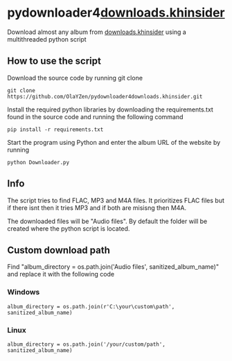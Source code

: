 # pydownloader4[downloads.khinsider](https://downloads.khinsider.com/)
Download almost any album from [downloads.khinsider](https://downloads.khinsider.com/) using a multithreaded python script

## How to use the script

Download the source code by running git clone
```
git clone https://github.com/OlaYZen/pydownloader4downloads.khinsider.git
```

Install the required python libraries by downloading the requirements.txt found in the source code and running the following command
```
pip install -r requirements.txt
```
Start the program using Python and enter the album URL of the website by running

```
python Downloader.py
```

## Info
The script tries to find FLAC, MP3 and M4A files. It prioritizes FLAC files but if there isnt then it tries MP3 and if both are misisng then M4A.

The downloaded files will be "Audio files". By default the folder will be created where the python script is located.

## Custom download path
Find "album_directory = os.path.join('Audio files', sanitized_album_name)" and replace it with the following code

### Windows
```
album_directory = os.path.join(r'C:\your\custom\path', sanitized_album_name)
```
### Linux
```
album_directory = os.path.join('/your/custom/path', sanitized_album_name)
```








